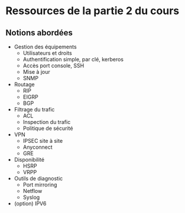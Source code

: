 # Ressources de la partie 2 du cours

## Notions abordées

- Gestion des équipements
  - Utilisateurs et droits
  - Authentification simple, par clé, kerberos
  - Accès port console, SSH
  - Mise à jour
  - SNMP
- Routage
  - RIP
  - EIGRP
  - BGP
- Filtrage du trafic
  - ACL
  - Inspection du trafic
  - Politique de sécurité
- VPN
  - IPSEC site à site
  - Anyconnect
  - GRE
- Disponibilité
  - HSRP
  - VRPP
- Outils de diagnostic
  - Port mirroring
  - Netflow
  - Syslog
- (option) IPV6